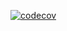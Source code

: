 [![codecov](https://codecov.io/gh/MaratElagin/2kurs.Net.Homework/branch/2k-191/graph/badge.svg?token=EGOT9U4EKN)](https://codecov.io/gh/MaratElagin/2kurs.Net.Homework)
